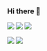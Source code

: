 ### Hi there 👋

<p>
<img src="https://img.shields.io/badge/-C++-00599c?style=flat-square&logo=C%2B%2B&logoColor=white"/>
<img src="https://img.shields.io/badge/-Python-3776ab?style=flat-square&logo=Python&logoColor=white"/>
<img src="https://img.shields.io/badge/-Docker-2496ed?style=flat-square&logo=Docker&logoColor=white"/>
</p>
<p>
<img src="https://github-readme-stats.vercel.app/api?username=mitsuhiko-nozawa&repo=convoychat&theme=tokyonight&hide=stars" />
<img src="https://github-readme-stats.vercel.app/api/top-langs/?username=mitsuhiko-nozawa&repo=github-readme-stats&theme=tokyonight&hide=jupyter%20notebook,makefile" />
</p>
